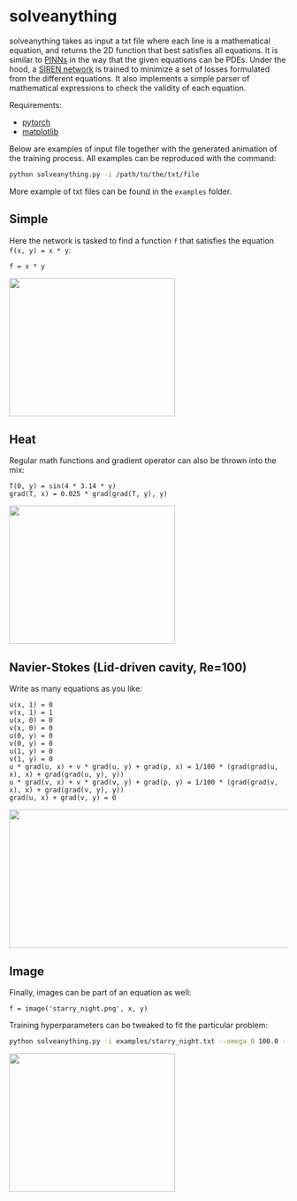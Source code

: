 # solveanything

solveanything takes as input a txt file where each line is a mathematical equation, and returns the 2D function that best satisfies all equations. It is similar to [PINNs](https://github.com/maziarraissi/PINNs) in the way that the given equations can be PDEs. Under the hood, a [SIREN network](https://arxiv.org/abs/2006.09661) is trained to minimize a set of losses formulated from the different equations. It also implements a simple parser of mathematical expressions to check the validity of each equation.

Requirements:
- [pytorch](https://pytorch.org/)
- [matplotlib](https://matplotlib.org/)

Below are examples of input file together with the generated animation of the training process. All examples can be reproduced with the command:

```bash
python solveanything.py -i /path/to/the/txt/file
```

More example of txt files can be found in the `examples` folder.

## Simple

Here the network is tasked to find a function `f` that satisfies the equation `f(x, y) = x * y`:

```
f = x * y
```

<img src="https://github.com/user-attachments/assets/a2ea2089-214d-4bff-be2c-87b64e680503" width="300" height="250"/>


## Heat

Regular math functions and gradient operator can also be thrown into the mix:

```
T(0, y) = sin(4 * 3.14 * y)
grad(T, x) = 0.025 * grad(grad(T, y), y)
```

<img src="https://github.com/user-attachments/assets/ddd6bdeb-02f0-4a20-9e93-40bde02e8426" width="300" height="250"/>


## Navier-Stokes (Lid-driven cavity, Re=100)

Write as many equations as you like: 

```
u(x, 1) = 0
v(x, 1) = 1
u(x, 0) = 0
v(x, 0) = 0
u(0, y) = 0
v(0, y) = 0
u(1, y) = 0
v(1, y) = 0
u * grad(u, x) + v * grad(u, y) + grad(p, x) = 1/100 * (grad(grad(u, x), x) + grad(grad(u, y), y))
u * grad(v, x) + v * grad(v, y) + grad(p, y) = 1/100 * (grad(grad(v, x), x) + grad(grad(v, y), y))
grad(u, x) + grad(v, y) = 0
```

<img src="https://github.com/user-attachments/assets/1b6657f3-d04f-4486-9022-57ce382e23cc" width="900" height="250"/>

## Image

Finally, images can be part of an equation as well:

```
f = image('starry_night.png', x, y)
```

Training hyperparameters can be tweaked to fit the particular problem:

```bash
python solveanything.py -i examples/starry_night.txt --omega_0 100.0 --hidden_features 512 --hidden_layers 8
```

<img src="https://github.com/user-attachments/assets/8fbb52f4-9356-4d34-85e6-bfde3c07fcc6" width="300" height="250"/>
